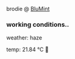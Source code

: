 brodie @ [BluMint](https://www.linkedin.com/company/blumint-io/)

<!--weather_start-->
### working conditions..

weather: haze 

temp: 21.84 °C 🥶

<!--weather_end-->
